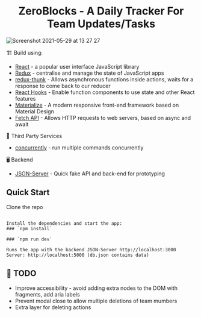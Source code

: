 <h1 align=center>ZeroBlocks - A Daily Tracker For Team Updates/Tasks</h1>

![Screenshot 2021-05-29 at 13 27 27](https://user-images.githubusercontent.com/38971399/120070303-aebf0300-c081-11eb-87a6-52b089391924.png)

🏗  Build using:

- [React](https://reactjs.org/) - a popular user interface JavaScript library
- [Redux](https://redux.js.org/) - centralise and manage the state of JavaScript apps
- [redux-thunk](https://www.npmjs.com/package/redux-thunk) - Allows asynchronous functions inside actions, waits for a response to come back to our reducer
- [React Hooks](https://reactjs.org/docs/hooks-intro.html) - Enable function components to use state and other React features
- [Materialize](https://materializecss.com/) - A modern responsive front-end framework based on Material Design
- [Fetch API](https://developer.mozilla.org/en-US/docs/Web/API/Fetch_API) - Allows HTTP requests to web servers, based on async and await

💈 Third Party Services

- [concurrently](https://www.npmjs.com/package/concurrently) - run multiple commands concurrently

🖥 Backend

- [JSON-Server](https://github.com/typicode/json-server) - Quick fake API and back-end for prototyping


## Quick Start

Clone the repo

```

Install the dependencies and start the app:
### `npm install`

### `npm run dev`

Runs the app with the backend JSON-Server http://localhost:3000 Server: http://localhost:5000 (db.json contains data)
```


## 📜  TODO
* Improve accessibility - avoid adding extra nodes to the DOM with fragments, add aria labels
* Prevent modal close to allow multiple deletions of team mumbers
* Extra layer for deleting actions
